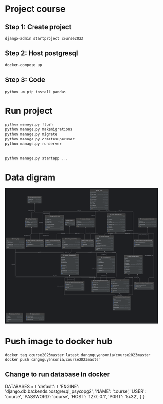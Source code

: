 # Project course

## Step 1: Create project 

    django-admin startproject course2023

## Step 2: Host postgresql

    docker-compose up

## Step 3: Code

    python -m pip install pandas


# Run project

    python manage.py flush
    python manage.py makemigrations
    python manage.py migrate
    python manage.py createsuperuser
    python manage.py runserver


    python manage.py startapp ...

# Data digram


<img src="./img/datadigram.png" />


# Push image to docker hub

    docker tag course2023master:latest dangnguyensonia/course2023master
    docker push dangnguyensonia/course2023master


## Change to run database in docker
DATABASES = {
    'default': {
        'ENGINE': 'django.db.backends.postgresql_psycopg2',
        'NAME': 'course',
        'USER': 'course',
        'PASSWORD': 'course',
        'HOST': '127.0.0.1',
        'PORT': '5432',
    }
}




